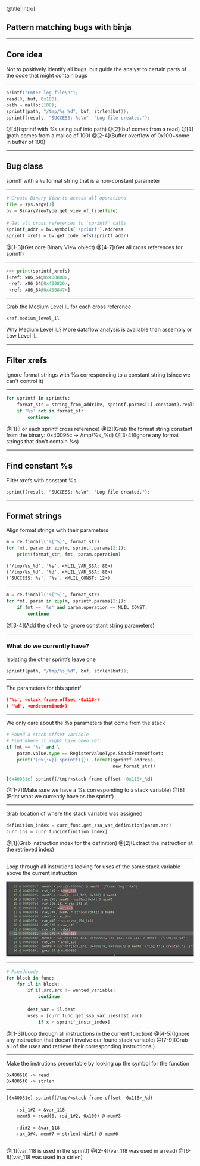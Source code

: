 @title[Intro]
## Pattern matching bugs with binja
---

## Core idea
Not to positively identify all bugs, but guide the analyst to certain parts of the code that might contain bugs

---

```c
printf("Enter log file\n");
read(0, buf, 0x100);
path = malloc(100);
sprintf(path, "/tmp/%s_%d", buf, strlen(buf));
sprintf(result, "SUCCESS: %s\n", "Log file created.");
```

@[4](sprintf with _%s_ using buf into path)
@[2](buf comes from a read)
@[3](path comes from a malloc of 100)
@[2-4](Buffer overflow of 0x100+some in buffer of 100)

---
## Bug class

sprintf with a `%s` format string that is a non-constant parameter

---
```python
# Create Binary View to access all operations
file = sys.argv[1]
bv = BinaryViewType.get_view_of_file(file)

# Get all cross references to `sprintf` calls
sprintf_addr = bv.symbols['sprintf'].address
sprintf_xrefs = bv.get_code_refs(sprintf_addr)
```
@[1-3](Get core Binary View object)
@[4-7](Get all cross references for sprintf)

---
```python
>>> print(sprintf_xrefs)
[<ref: x86_64@0x400808>, 
 <ref: x86_64@0x400826>, 
 <ref: x86_64@0x400847>]
```

---
Grab the Medium Level IL for each cross reference

```
xref.medium_level_il
```

Why Medium Level IL? More dataflow analysis is available than assembly or Low Level IL

---
## Filter xrefs
Ignore format strings with %s corresponding to a constant string (since we can't control it)

---
```python
for sprintf in sprintfs:
    format_str = string_from_addr(bv, sprintf.params[1].constant).replace('\n', '')
    if '%s' not in format_str:
        continue
```

@[1](For each sprintf cross reference)
@[2](Grab the format string constant from the binary: 0x40095c -> /tmp/%s_%d)
@[3-4](Ignore any format strings that don't contain %s)

---
## Find constant %s 
Filter xrefs with constant %s

```
sprintf(result, "SUCCESS: %s\n", "Log file created.");
```

---
## Format strings

Align format strings with their parameters

```python
m = re.findall('%[^%]', format_str)
for fmt, param in zip(m, sprintf.params[2:]):
    print(format_str, fmt, param.operation)
```

```
('/tmp/%s_%d', '%s', <MLIL_VAR_SSA: 80>)
('/tmp/%s_%d', '%d', <MLIL_VAR_SSA: 80>)
('SUCCESS: %s', '%s', <MLIL_CONST: 12>)
```

---
```python
m = re.findall('%[^%]', format_str)
for fmt, param in zip(m, sprintf.params[2:]):
    if fmt == '%s' and param.operation == MLIL_CONST:
        continue
```
@[3-4](Add the check to ignore constant string parameters)

---
### What do we currently have?

Isolating the other sprintfs leave one

```c
sprintf(path, "/tmp/%s_%d", buf, strlen(buf));
```

---

The parameters for this sprintf

```json
('%s', <stack frame offset -0x118>)
( '%d', <undetermined>)
```

---
We only care about the %s parameters that come from the stack

```python
# Found a stack offset variable
# Find where it might have been set
if fmt == '%s' and \
    param.value.type == RegisterValueType.StackFrameOffset:
    print('[0x{:x}] sprintf({})'.format(sprintf.address, 
                                        new_format_str))

[0x40081e] sprintf(/tmp/<stack frame offset -0x118>_%d)
```

@[1-7](Make sure we have a %s corresponding to a stack variable)
@[8](Print what we currently have as the sprintf)

---
Grab location of where the stack variable was assigned

```python
definition_index = curr_func.get_ssa_var_definition(param.src) 
curr_ins = curr_func[definition_index]
```

@[1](Grab instruction index for the definition)
@[2](Extract the instruction at the retrieved index)

---
Loop through all instrutions looking for uses of the same stack variable above the current instruction

![Want to find](variables.png)

---
```python
# Pseudocode
for block in func:
    for il in block:
        if il.src.src != wanted_variable:
            continue

        dest_var = il.dest
        uses = [curr_func.get_ssa_var_uses(dst_var) 
            if x < sprintf_instr_index]
```

@[1-3](Loop through all instructions in the current function)
@[4-5](Ignore any instruction that doesn't involve our found stack variable)
@[7-9](Grab all of the uses and retrieve their corresponding instructions )

---
Make the instrutions presentable by looking up the symbol for the function

```
0x400610 -> read
0x4005f0 -> strlen
```

---
```
[0x40081e] sprintf(/tmp/<stack frame offset -0x118>_%d)
    --------------------
    rsi_1#2 = &var_118
    mem#5 = read(0, rsi_1#2, 0x100) @ mem#3
    --------------------
    rdi#2 = &var_118
    rax_3#4, mem#7 = strlen(rdi#1) @ mem#6
    --------------------
```

@[1](var_118 is used in the sprintf)
@[2-4](var_118 was used in a read)
@[6-8](var_118 was used in a strlen)
